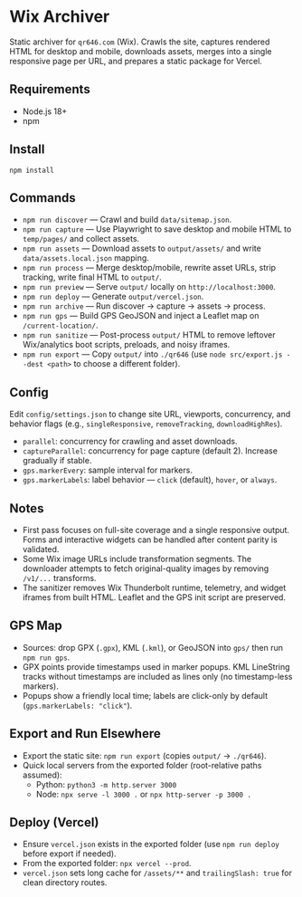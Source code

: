 # Wix Archiver

Static archiver for `qr646.com` (Wix). Crawls the site, captures rendered HTML for desktop and mobile, downloads assets, merges into a single responsive page per URL, and prepares a static package for Vercel.

## Requirements

- Node.js 18+
- npm

## Install

```
npm install
```

## Commands

- `npm run discover` — Crawl and build `data/sitemap.json`.
- `npm run capture` — Use Playwright to save desktop and mobile HTML to `temp/pages/` and collect assets.
- `npm run assets` — Download assets to `output/assets/` and write `data/assets.local.json` mapping.
- `npm run process` — Merge desktop/mobile, rewrite asset URLs, strip tracking, write final HTML to `output/`.
- `npm run preview` — Serve `output/` locally on `http://localhost:3000`.
- `npm run deploy` — Generate `output/vercel.json`.
- `npm run archive` — Run discover → capture → assets → process.
- `npm run gps` — Build GPS GeoJSON and inject a Leaflet map on `/current-location/`.
- `npm run sanitize` — Post-process `output/` HTML to remove leftover Wix/analytics boot scripts, preloads, and noisy iframes.
- `npm run export` — Copy `output/` into `./qr646` (use `node src/export.js --dest <path>` to choose a different folder).

## Config

Edit `config/settings.json` to change site URL, viewports, concurrency, and behavior flags (e.g., `singleResponsive`, `removeTracking`, `downloadHighRes`).
  - `parallel`: concurrency for crawling and asset downloads.
  - `captureParallel`: concurrency for page capture (default 2). Increase gradually if stable.
  - `gps.markerEvery`: sample interval for markers.
  - `gps.markerLabels`: label behavior — `click` (default), `hover`, or `always`.

## Notes

- First pass focuses on full-site coverage and a single responsive output. Forms and interactive widgets can be handled after content parity is validated.
- Some Wix image URLs include transformation segments. The downloader attempts to fetch original-quality images by removing `/v1/...` transforms.
- The sanitizer removes Wix Thunderbolt runtime, telemetry, and widget iframes from built HTML. Leaflet and the GPS init script are preserved.

## GPS Map

- Sources: drop GPX (`.gpx`), KML (`.kml`), or GeoJSON into `gps/` then run `npm run gps`.
- GPX points provide timestamps used in marker popups. KML LineString tracks without timestamps are included as lines only (no timestamp-less markers).
- Popups show a friendly local time; labels are click-only by default (`gps.markerLabels: "click"`).

## Export and Run Elsewhere

- Export the static site: `npm run export` (copies `output/` → `./qr646`).
- Quick local servers from the exported folder (root-relative paths assumed):
  - Python: `python3 -m http.server 3000`
  - Node: `npx serve -l 3000 .` or `npx http-server -p 3000 .`

## Deploy (Vercel)

- Ensure `vercel.json` exists in the exported folder (use `npm run deploy` before export if needed).
- From the exported folder: `npx vercel --prod`.
- `vercel.json` sets long cache for `/assets/**` and `trailingSlash: true` for clean directory routes.
